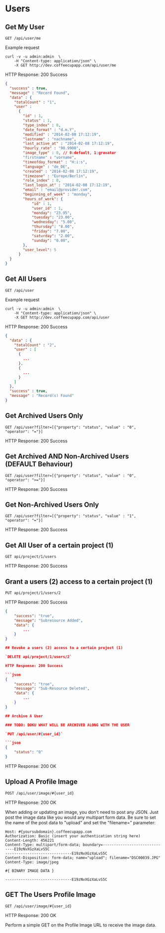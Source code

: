 # Users

## Get My User

`GET /api/user/me`

Example request

```shell
curl -v -u admin:admin  \
    -H "Content-type: application/json" \
    -X GET http://dev.coffeecupapp.com/api/user/me
```

HTTP Response: 200 Success

```json
{
  "success" : true,
  "message" : "Record Found",
  "data" : {
    "totalCount" : "1",
    "user" :
      {
        "id" : 1,
        "status" : 1,
        "type_index" : 0,
        "date_format" : "d.m.Y",
        "modified" : "2014-02-08 17:12:19",
        "lastname" : "nachname",
        "last_active_at" : "2014-02-08 17:12:19",
        "hourly_rate" : "90.9900",
        "image_type" : 0, // 0:default, 1:gravatar
        "firstname" : "vorname",
        "timeofday_format" : "H:i:s",
        "language" : "de_DE",
        "created" : "2014-02-08 17:12:19",
        "timezone" : "Europe/Berlin",
        "role_index" : 0,
        "last_login_at" : "2014-02-08 17:12:19",
        "email" : "email@provider.com",
        "beginning_of_week" : "monday",
        "hours_of_work": {
            "id" : 1,
            "user_id" : 1,
            "monday": "23.95",
            "tuesday": "23.00",
            "wednesday": "5.00",
            "thursday": "8.00",
            "friday": "7.00",
            "saturday": "2.00",
            "sunday": "0.00",
        },
        "user_level": 5
      }
  }
}
```


## Get All Users

`GET /api/user`

Example request

```shell
curl -v -u admin:admin  \
    -H "Content-type: application/json" \
    -X GET http://dev.coffeecupapp.com/api/user
```

HTTP Response: 200 Success

```json
{
  "data" : {
    "totalCount" : "2",
    "user" : [
      {
        ...
      },
      {
        ...
      }
    ]
  },
  "success" : true,
  "message" : "Record(s) Found"
}
```

## Get Archived Users Only

`GET /api/user?filter=[{"property": "status", "value" : "0", "operator": "="}]`

HTTP Response: 200 Success

## Get Archived AND Non-Archived Users (DEFAULT Behaviour)

`GET /api/user?filter=[{"property": "status", "value" : "0", "operator": ">="}]`

HTTP Response: 200 Success

## Get Non-Archived Users Only

`GET /api/user?filter=[{"property": "status", "value" : "1", "operator": "="}]`

HTTP Response: 200 Success

## Get All User of a certain project (1)

`GET api/project/1/users`

HTTP Response: 200 Success

## Grant a users (2) access to a certain project (1)

`PUT api/project/1/users/2`

HTTP Response: 200 Success

```json
{
    "success": "true",
    "message": "Subresource Added",
    "data": {
        ...
    }
}

## Revoke a users (2) access to a certain project (1)

`DELETE api/project/1/users/2`

HTTP Response: 200 Success

```json
{
    "success": "true",
    "message": "Sub-Resource Deleted",
    "data": {
        ...
    }
}

## Archive A User

### TODO: DOKU WHAT WILL BE ARCHIVED ALONG WITH THE USER

`PUT /api/user/#{user_id}`

```json
{
    "status": "0"
}
```
HTTP Response: 200 OK



## Upload A Profile Image

`POST /api/user/image/#{user_id}`

HTTP Response: 200 OK

When adding or updating an image, you don't need to post any JSON. Just post the image data like you would any multipart form data. Be sure to set the name of the post data to "upload" and set the "filename=" parameter:

```http
Host: #{yoursubdomain}.coffeecupapp.com
Authorization: Basic (insert your authentication string here)
Content-Length: 456221
Content-Type: multipart/form-data; boundary=------------------------------E19zNvXGzXaLvS5C
------------------------------E19zNvXGzXaLvS5C
Content-Disposition: form-data; name="upload"; filename="DSC00039.JPG"
Content-Type: image/jpeg

#{ BINARY IMAGE DATA }

------------------------------E19zNvXGzXaLvS5C
```

## GET The Users Profile Image

`GET /api/user/image/#{user_id}`

HTTP Response: 200 OK

Perform a simple GET on the Profile Image URL to receive the image data.

